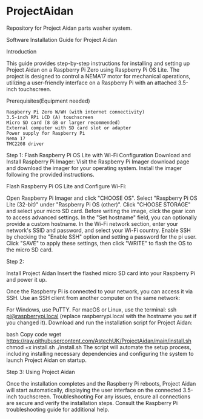 # ProjectAidan
Repository for Project Aidan parts washer system.

Software Installation Guide for Project Aidan


  
  Introduction

This guide provides step-by-step instructions for installing and setting up Project Aidan on a Raspberry Pi Zero using Raspberry Pi OS Lite. The project is designed to control a NEMA17 motor for mechanical operations, utilizing a user-friendly interface on a Raspberry Pi with an attached 3.5-inch touchscreen.

 Prerequisites(Equipment needed)

    Raspberry Pi Zero W/WH (with internet connectivity)
    3.5-inch RPi LCD (A) touchscreen
    Micro SD card (8 GB or larger recommended)  
    External computer with SD card slot or adapter
    Power supply for Raspberry Pi
    Nema 17
    TMC2208 driver

Step 1: Flash Raspberry Pi OS Lite with Wi-Fi Configuration
Download and Install Raspberry Pi Imager: Visit the Raspberry Pi Imager download page 
and download the imager for your operating system. Install the imager following the 
provided instructions.

 Flash Raspberry Pi OS Lite and Configure Wi-Fi:

Open Raspberry Pi Imager and click "CHOOSE OS".
Select "Raspberry Pi OS Lite (32-bit)" under "Raspberry Pi OS (other)".
Click "CHOOSE STORAGE" and select your micro SD card.
Before writing the image, click the gear icon to access advanced settings.
In the "Set hostname" field, you can optionally provide a custom hostname.
In the Wi-Fi network section, enter your network's SSID and password, and select your Wi-Fi country.
Enable SSH by checking the "Enable SSH" option and setting a password for the pi user.
Click "SAVE" to apply these settings, then click "WRITE" to flash the OS to the micro SD card.


 Step 2: 

Install Project Aidan
Insert the flashed micro SD card into your Raspberry Pi and power it up.

Once the Raspberry Pi is connected to your network, you can access it via SSH. Use an SSH client from another computer on the same network:

For Windows, use PuTTY.
For macOS or Linux, use the terminal: ssh pi@raspberrypi.local (replace raspberrypi.local with the hostname you set if you changed it).
Download and run the installation script for Project Aidan:

bash
Copy code
wget https://raw.githubusercontent.com/AstechUK/ProjectAidan/main/install.sh
chmod +x install.sh
./install.sh
The script will automate the setup process, including installing necessary dependencies and configuring the system to launch Project Aidan on startup.

 Step 3: Using Project Aidan

Once the installation completes and the Raspberry Pi reboots, Project Aidan will start automatically, displaying the user interface on the connected 3.5-inch touchscreen.
Troubleshooting
For any issues, ensure all connections are secure and verify the installation steps. Consult the Raspberry Pi troubleshooting guide for additional help.



